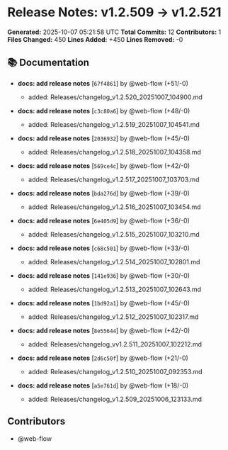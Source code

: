 # Release Notes: v1.2.509 → v1.2.521

**Generated:** 2025-10-07 05:21:58 UTC
**Total Commits:** 12
**Contributors:** 1
**Files Changed:** 450
**Lines Added:** +450
**Lines Removed:** -0

## 📚 Documentation

- **docs: add release notes** [`67f4861`] by @web-flow (+51/-0)
  - added: Releases/changelog_v1.2.520_20251007_104900.md

- **docs: add release notes** [`c3c80a6`] by @web-flow (+48/-0)
  - added: Releases/changelog_v1.2.519_20251007_104541.md

- **docs: add release notes** [`2036932`] by @web-flow (+45/-0)
  - added: Releases/changelog_v1.2.518_20251007_104358.md

- **docs: add release notes** [`569ce4c`] by @web-flow (+42/-0)
  - added: Releases/changelog_v1.2.517_20251007_103703.md

- **docs: add release notes** [`bda276d`] by @web-flow (+39/-0)
  - added: Releases/changelog_v1.2.516_20251007_103454.md

- **docs: add release notes** [`6e405d9`] by @web-flow (+36/-0)
  - added: Releases/changelog_v1.2.515_20251007_103210.md

- **docs: add release notes** [`c68c501`] by @web-flow (+33/-0)
  - added: Releases/changelog_v1.2.514_20251007_102801.md

- **docs: add release notes** [`141e936`] by @web-flow (+30/-0)
  - added: Releases/changelog_v1.2.513_20251007_102643.md

- **docs: add release notes** [`1bd92a1`] by @web-flow (+45/-0)
  - added: Releases/changelog_v1.2.512_20251007_102317.md

- **docs: add release notes** [`8e55644`] by @web-flow (+42/-0)
  - added: Releases/changelog_vv1.2.511_20251007_102212.md

- **docs: add release notes** [`2d6c50f`] by @web-flow (+21/-0)
  - added: Releases/changelog_v1.2.510_20251007_092353.md

- **docs: add release notes** [`a5e761d`] by @web-flow (+18/-0)
  - added: Releases/changelog_v1.2.509_20251006_123133.md

## Contributors

- @web-flow

